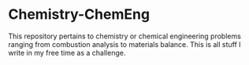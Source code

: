# Chemistry-ChemEng
This repository pertains to chemistry or chemical engineering problems ranging from combustion analysis to materials balance. This is all stuff I write in my free time as a challenge.
